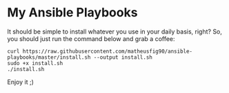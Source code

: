 # My Ansible Playbooks

It should be simple to install whatever you use in your daily basis, right?
So, you should just run the command below and grab a coffee:

```
curl https://raw.githubusercontent.com/matheusfig90/ansible-playbooks/master/install.sh --output install.sh
sudo +x install.sh
./install.sh
```

Enjoy it ;)